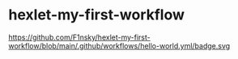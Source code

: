 # hexlet-my-first-workflow

https://github.com/F1nsky/hexlet-my-first-workflow/blob/main/.github/workflows/hello-world.yml/badge.svg